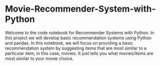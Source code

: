 # Movie-Recommender-System-with-Python
Welcome to the code notebook for Recommender Systems with Python. In this project we will develop basic recommendation systems using Python and pandas.  In this notebook, we will focus on providing a basic recommendation system by suggesting items that are most similar to a particular item, in this case, movies. It just tells you what movies/items are most similar to your movie choice.
